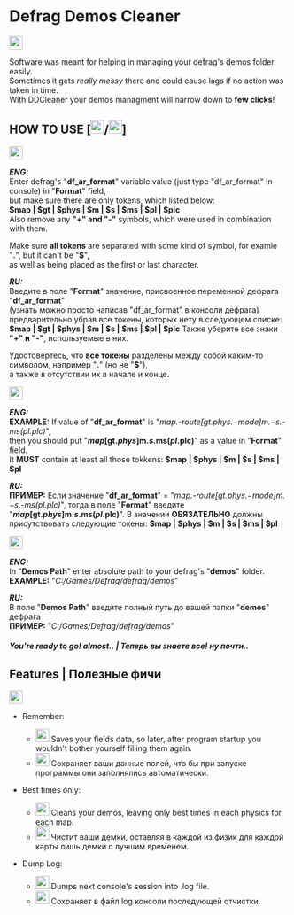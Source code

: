 # Defrag Demos Сleaner
<img src="https://mysolar.ee/wp-content/uploads/2019/09/Button-Flag-Russia-256x256.png" width="24" height="24"/>

Software was meant for helping in managing your defrag's demos folder easily.  
Sometimes it gets *really messy* there and could cause lags if no action was taken in time.  
With DDCleaner your demos managment will narrow down to **few clicks**!  

## HOW TO USE [<img src="https://mysolar.ee/wp-content/uploads/2019/09/Button-Flag-Russia-256x256.png" width="24" height="24"/>/<img src="https://mysolar.ee/wp-content/uploads/2019/09/Button-Flag-Russia-256x256.png" width="24" height="24"/>]


<img src="https://mysolar.ee/wp-content/uploads/2019/09/Button-Flag-Russia-256x256.png" width="24" height="24"/>  

***ENG:***  
Enter defrag's "**df_ar_format**" variable value (just type "df_ar_format" in console) in "**Format**" field,  
but make sure there are only tokens, which listed below:  
**$map | $gt | $phys | $m | $s | $ms | $pl | $plc**  
Also remove any **"+" and "-"** symbols, which were used in combination with them.  

Make sure **all tokens** are separated with some kind of symbol, for examle "**.**", but it can't be "**$**",  
as well as being placed as the first or last character.

***RU:***  
Введите в поле "**Format**" значение, присвоенное переменной дефрага "**df_ar_format**"  
(узнать можно просто написав "df_ar_format" в консоли дефрага)  
предварительно убрав все токены, которых нету в следующем списке:  
**$map | $gt | $phys | $m | $s | $ms | $pl | $plc**
Также уберите все знаки **"+" и "-"**, используемые в них.

Удостовертесь, что **все токены** разделены между собой каким-то символом, например "**.**" (но не "**$**"),  
а также в отсутствии их в начале и конце.

<img src="https://mysolar.ee/wp-content/uploads/2019/09/Button-Flag-Russia-256x256.png" width="24" height="24"/>  

***ENG:***  
**EXAMPLE:** If value of "**df_ar_format**" is "*$map.$-route[$gt.$phys.$-mode]$m.$-s.$-ms($pl.$plc)*",  
then you should put "**$map[$gt.$phys]$m.$s.$ms($pl.$plc)**" as a value in "**Format**" field.  
It **MUST** contain at least all those tokkens: **$map | $phys | $m | $s | $ms | $pl**  
   
***RU:***  
**ПРИМЕР:** Если значение "**df_ar_format**" = "*$map.$-route[$gt.$phys.$-mode]$m.$-s.$-ms($pl.$plc)*",
тогда в поле "**Format**" введите "**$map[$gt.$phys]$m.$s.$ms($pl.$plc)**".
В значении **ОБЯЗАТЕЛЬНО** должны присутствовать следующие токены: **$map | $phys | $m | $s | $ms | $pl**

<img src="https://mysolar.ee/wp-content/uploads/2019/09/Button-Flag-Russia-256x256.png" width="24" height="24"/>  

***ENG:***  
In "**Demos Path**" enter absolute path to your defrag's "**demos**" folder.  
**EXAMPLE:** "*C:/Games/Defrag/defrag/demos*"  

***RU:***  
В поле "**Demos Path**" введите полный путь до вашей папки "**demos**" дефрага  
**ПРИМЕР:** "*C:/Games/Defrag/defrag/demos*"  

#### ***You're ready to go! almost.. | Теперь вы знаете все! ну почти..***  

## Features | Полезные фичи
<img src="https://mysolar.ee/wp-content/uploads/2019/09/Button-Flag-Russia-256x256.png" width="24" height="24"/>  

* Remember: 
  * <img src="https://mysolar.ee/wp-content/uploads/2019/09/Button-Flag-Russia-256x256.png" width="24" height="24"/> Saves your fields data, so later, after program startup you wouldn't bother yourself filling them again. 
  * <img src="https://mysolar.ee/wp-content/uploads/2019/09/Button-Flag-Russia-256x256.png" width="24" height="24"/> Сохраняет ваши данные полей, что бы при запуске программы они заполнялись автоматически. 
  
* Best times only:
  * <img src="https://mysolar.ee/wp-content/uploads/2019/09/Button-Flag-Russia-256x256.png" width="24" height="24"/> Cleans your demos, leaving only best times in each physics for each map.
  * <img src="https://mysolar.ee/wp-content/uploads/2019/09/Button-Flag-Russia-256x256.png" width="24" height="24"/> Чистит ваши демки, оставляя в каждой из физик для каждой карты лишь демки с лучшим временем.
* Dump Log:
  * <img src="https://mysolar.ee/wp-content/uploads/2019/09/Button-Flag-Russia-256x256.png" width="24" height="24"/> Dumps next console's session into .log file.
  * <img src="https://mysolar.ee/wp-content/uploads/2019/09/Button-Flag-Russia-256x256.png" width="24" height="24"/> Сохраняет в файл log консоли последующей отчистки.
